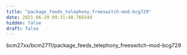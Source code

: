 ```yaml
---
title: "package_feeds_telephony_freeswitch-mod-bcg729"
date: 2021-06-29 09:31:48.768340
hidden: false
draft: false
---
```


bcm27xx/bcm2711/package_feeds_telephony_freeswitch-mod-bcg729


